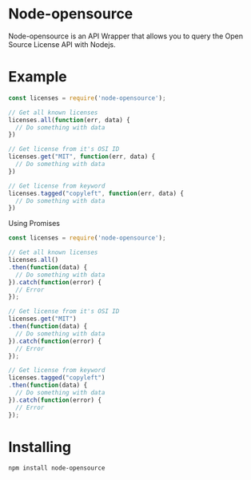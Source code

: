 # Node-opensource

Node-opensource is an API Wrapper that allows you to query the Open Source License API with Nodejs.

# Example

```js
const licenses = require('node-opensource');

// Get all known licenses
licenses.all(function(err, data) {
  // Do something with data
})

// Get license from it's OSI ID
licenses.get("MIT", function(err, data) {
  // Do something with data
})

// Get license from keyword
licenses.tagged("copyleft", function(err, data) {
  // Do something with data
})
```
Using Promises
```js
const licenses = require('node-opensource');

// Get all known licenses
licenses.all()
.then(function(data) {
  // Do something with data
}).catch(function(error) {
  // Error
});

// Get license from it's OSI ID
licenses.get("MIT")
.then(function(data) {
  // Do something with data
}).catch(function(error) {
  // Error
});

// Get license from keyword
licenses.tagged("copyleft")
.then(function(data) {
  // Do something with data
}).catch(function(error) {
  // Error
});
```

# Installing

```
npm install node-opensource
```
